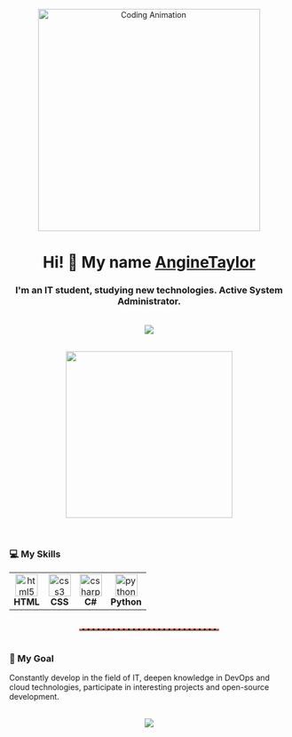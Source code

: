 <p align="center">
  <img src="https://media.giphy.com/media/3o6Zt481isNVuQI1l6/giphy.gif"  alt="Coding Animation" width="400"/>
</p>

<h1 align="center">Hi! 👋 My name <a href="https://daniilshat.ru"  target="_blank">AngineTaylor</a></h1>
<h3 align="center">I'm an IT student, studying new technologies. Active System Administrator.</h3>

<br />

<div align="center">
  <a href="https://github.com/AngineTaylor">       
    <img src="https://github-readme-stats.vercel.app/api?username=AngineTaylor&show_icons=true&theme=radical" />
  </a>
</div>

<!-- Divider -->
<br />
<p align="center">
  <img src="https://media.tenor.com/m/2NnJLFiW7kcAAAAC/rainbow-divider-github.gif" width="300" />
</p>
<br />

### 💻 My Skills 

<div align="center">

<table>
  <tr>
    <td align="center">
      <img src="https://cdn.jsdelivr.net/gh/devicons/devicon/icons/html5/html5-original.svg"  alt="html5" width="40" height="40" />
      <br><b>HTML</b>
    </td>
    <td align="center">
      <img src="https://cdn.jsdelivr.net/gh/devicons/devicon/icons/css3/css3-original.svg"  alt="css3" width="40" height="40" />
      <br><b>CSS</b>
    </td>
    <td align="center">
      <img src="https://cdn.jsdelivr.net/gh/devicons/devicon/icons/csharp/csharp-original.svg"  alt="csharp" width="40" height="40" />
      <br><b>C#</b>  
    </td>
    <td align="center">
      <img src="https://cdn.jsdelivr.net/gh/devicons/devicon/icons/python/python-original.svg"  alt="python" width="40" height="40" />
      <br><b>Python</b>
    </td>
  </tr>
</table>

</div>

<br />

<!-- Divider -->
<hr style="border: none; border-top: 3px dashed #f96854; width: 50%; margin: auto;" />

<br />

### 🎯 My Goal

Constantly develop in the field of IT, deepen knowledge in DevOps and cloud technologies, participate in interesting projects and open-source development.

<br />

<div align="center">
  <a href="https://github.com/anuraghazra/github-readme-stats">   
    <img src="https://github-readme-stats.vercel.app/api/top-langs/?username=AngineTaylor&layout=compact&theme=radical" />
  </a>
</div>
